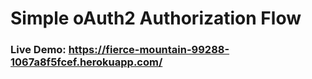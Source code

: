 # Simple oAuth2 Authorization Flow

### Live Demo: https://fierce-mountain-99288-1067a8f5fcef.herokuapp.com/